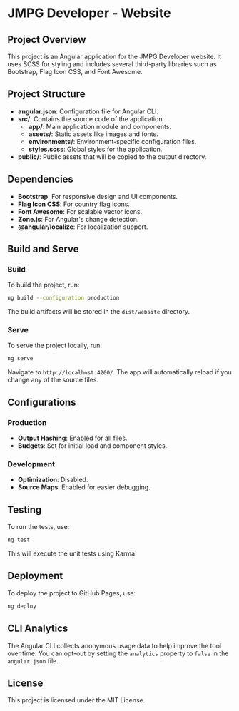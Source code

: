 # JMPG Developer - Website

## Project Overview
This project is an Angular application for the JMPG Developer website. It uses SCSS for styling and includes several third-party libraries such as Bootstrap, Flag Icon CSS, and Font Awesome.

## Project Structure
- **angular.json**: Configuration file for Angular CLI.
- **src/**: Contains the source code of the application.
  - **app/**: Main application module and components.
  - **assets/**: Static assets like images and fonts.
  - **environments/**: Environment-specific configuration files.
  - **styles.scss**: Global styles for the application.
- **public/**: Public assets that will be copied to the output directory.

## Dependencies
- **Bootstrap**: For responsive design and UI components.
- **Flag Icon CSS**: For country flag icons.
- **Font Awesome**: For scalable vector icons.
- **Zone.js**: For Angular's change detection.
- **@angular/localize**: For localization support.

## Build and Serve
### Build
To build the project, run:
```bash
ng build --configuration production
```
The build artifacts will be stored in the `dist/website` directory.

### Serve
To serve the project locally, run:
```bash
ng serve
```
Navigate to `http://localhost:4200/`. The app will automatically reload if you change any of the source files.

## Configurations
### Production
- **Output Hashing**: Enabled for all files.
- **Budgets**: Set for initial load and component styles.

### Development
- **Optimization**: Disabled.
- **Source Maps**: Enabled for easier debugging.

## Testing
To run the tests, use:
```bash
ng test
```
This will execute the unit tests using Karma.

## Deployment
To deploy the project to GitHub Pages, use:
```bash
ng deploy
```

## CLI Analytics
The Angular CLI collects anonymous usage data to help improve the tool over time. You can opt-out by setting the `analytics` property to `false` in the `angular.json` file.

## License
This project is licensed under the MIT License.
